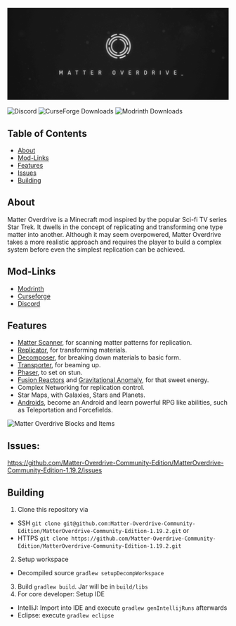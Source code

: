 ![](BannerBlinks.gif)

![Discord](https://img.shields.io/discord/703124643149643818?logo=discord&link=https%3A%2F%2Fdiscord.gg%2FhQyAEZV) ![CurseForge Downloads](https://img.shields.io/curseforge/dt/557428?logo=curseforge&link=https%3A%2F%2Fwww.curseforge.com%2Fminecraft%2Fmc-mods%2Fmatter-overdrive-community-edition) ![Modrinth Downloads](https://img.shields.io/modrinth/dt/xNn9ASDj?logo=modrinth&link=https%3A%2F%2Fmodrinth.com%2Fmod%2Fmoce)

## Table of Contents
* [About](#about)
* [Mod-Links](#mod-links)
* [Features](#features)
* [Issues](#issues)
* [Building](#building)

## About
Matter Overdrive is a Minecraft mod inspired by the popular Sci-fi TV series Star Trek. It dwells in the concept of replicating and transforming one type matter into another.
Although it may seem overpowered, Matter Overdrive takes a more realistic approach and requires the player to build a complex system before even the simplest replication can be achieved.

## Mod-Links
* [Modrinth](https://modrinth.com/mod/moce)
* [Curseforge](https://www.curseforge.com/minecraft/mc-mods/matter-overdrive-community-edition)
* [Discord](https://discord.gg/hQyAEZV)

## Features
* [Matter Scanner](https://mo.simeonradivoev.com/items/matter_scanner/), for scanning matter patterns for replication.
* [Replicator](https://mo.simeonradivoev.com/items/replicator/), for transforming materials.
* [Decomposer](https://mo.simeonradivoev.com/items/decomposer/), for breaking down materials to basic form.
* [Transporter](https://mo.simeonradivoev.com/items/transporter/), for beaming up.
* [Phaser](https://mo.simeonradivoev.com/items/phaser/), to set on stun.
* [Fusion Reactors](https://mo.simeonradivoev.com/fusion-reactor/) and [Gravitational Anomaly](https://mo.simeonradivoev.com/items/gravitational_anomaly/), for that sweet energy.
* Complex Networking for replication control.
* Star Maps, with Galaxies, Stars and Planets.
* [Androids](https://mo.simeonradivoev.com/android-guide/), become an Android and learn powerful RPG like abilities, such as Teleportation and Forcefields.


![Matter Overdrive Blocks and Items](https://mo.simeonradivoev.com/wp-content/uploads/2015/05/main_screenshot.png)

## Issues:
https://github.com/Matter-Overdrive-Community-Edition/MatterOverdrive-Community-Edition-1.19.2/issues

## Building
1. Clone this repository via 
  - SSH `git clone git@github.com:Matter-Overdrive-Community-Edition/MatterOverdrive-Community-Edition-1.19.2.git` or 
  - HTTPS `git clone https://github.com/Matter-Overdrive-Community-Edition/MatterOverdrive-Community-Edition-1.19.2.git`
2. Setup workspace 
  - Decompiled source `gradlew setupDecompWorkspace`
3. Build `gradlew build`. Jar will be in `build/libs`
4. For core developer: Setup IDE
  - IntelliJ: Import into IDE and execute `gradlew genIntellijRuns` afterwards
  - Eclipse: execute `gradlew eclipse`
